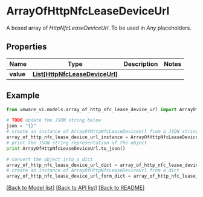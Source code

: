 # ArrayOfHttpNfcLeaseDeviceUrl

A boxed array of *HttpNfcLeaseDeviceUrl*. To be used in *Any* placeholders. 

## Properties
Name | Type | Description | Notes
------------ | ------------- | ------------- | -------------
**value** | [**List[HttpNfcLeaseDeviceUrl]**](HttpNfcLeaseDeviceUrl.md) |  | 

## Example

```python
from vmware_vi.models.array_of_http_nfc_lease_device_url import ArrayOfHttpNfcLeaseDeviceUrl

# TODO update the JSON string below
json = "{}"
# create an instance of ArrayOfHttpNfcLeaseDeviceUrl from a JSON string
array_of_http_nfc_lease_device_url_instance = ArrayOfHttpNfcLeaseDeviceUrl.from_json(json)
# print the JSON string representation of the object
print ArrayOfHttpNfcLeaseDeviceUrl.to_json()

# convert the object into a dict
array_of_http_nfc_lease_device_url_dict = array_of_http_nfc_lease_device_url_instance.to_dict()
# create an instance of ArrayOfHttpNfcLeaseDeviceUrl from a dict
array_of_http_nfc_lease_device_url_form_dict = array_of_http_nfc_lease_device_url.from_dict(array_of_http_nfc_lease_device_url_dict)
```
[[Back to Model list]](../README.md#documentation-for-models) [[Back to API list]](../README.md#documentation-for-api-endpoints) [[Back to README]](../README.md)


